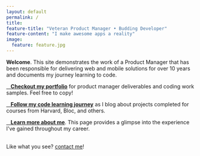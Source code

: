 ```yaml
---
layout: default
permalink: /
title:
feature-title: "Veteran Product Manager • Budding Developer"
feature-content: "I make awesome apps a reality"
image:
  feature: feature.jpg
---
```


**Welcome**. This site demonstrates the work of a Product Manager that has been responsible for delivering web and mobile solutions for over 10 years and documents my journey learning to code.

<a href="/portfolio"><i class="fa fa-briefcase fa-3x"></i>
&nbsp;&nbsp; **Checkout my portfolio**</a>  for product manager deliverables and coding work samples. Feel free to copy!

<a href="/posts"><i class="fa fa-pencil fa-3x"></i>
&nbsp;&nbsp; **Follow my code learning journey**</a> as I blog about projects completed for courses from Harvard, Bloc, and others.

<a href="/about"><i class="fa fa-user fa-3x"></i>
&nbsp;&nbsp; **Learn more about me**</a>. This page provides a glimpse into the experience I've gained  throughout my career.

<br />
Like what you see? <a href='/contact'>contact me</a>!
